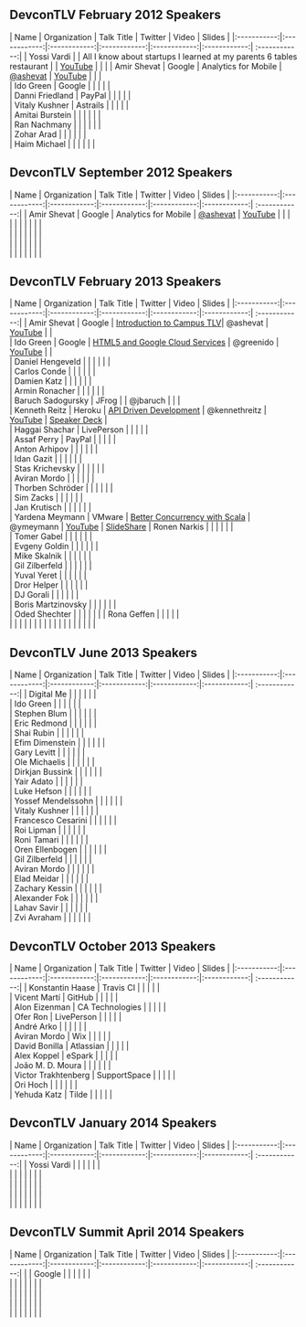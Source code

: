 ## DevconTLV February 2012 Speakers

| Name | Organization | Talk Title  | Twitter |  Video | Slides |
|:-----------:|:------------:|:------------:|:------------:|:------------:|:------------:| :------------:|
| Yossi Vardi      |       |      All I know about startups I learned at my parents 6 tables restaurant  |      |  [YouTube](http://www.youtube.com/watch?v=zxZnikHqiOw)   |    |    | 
| Amir Shevat      |      Google |      Analytics for Mobile |    [@ashevat](https://twitter.com/ashevat)  |  [YouTube](http://www.youtube.com/watch?v=LgJ4lumhxvE)   |    |    |   
| Ido Green      |      Google |   |     |    |    |  
| Danni Friedland      |      PayPal |   |     |    |    |  
| Vitaly Kushner      |      Astrails |   |     |    |    |  
| Amitai Burstein      |       |    |    |    |    |  
| Ran Nachmany      |       |    |    |    |    |  
| Zohar Arad      |       |    |    |    |    |  
| Haim Michael      |       |    |    |    |    |  
 



## DevconTLV September 2012 Speakers
| Name | Organization | Talk Title  | Twitter |  Video | Slides |
|:-----------:|:------------:|:------------:|:------------:|:------------:|:------------:| :------------:|
| Amir Shevat      |      Google |      Analytics for Mobile |    [@ashevat](https://twitter.com/ashevat)  |  [YouTube](http://www.youtube.com/watch?v=LgJ4lumhxvE)   |    |    |   
|       |       |   |     |    |    |  
|       |       |   |     |    |    |  
|       |       |   |     |    |    |  
|       |       |   |     |    |    |  


## DevconTLV February 2013 Speakers

| Name | Organization | Talk Title  | Twitter |  Video | Slides |
|:-----------:|:------------:|:------------:|:------------:|:------------:|:------------:| :------------:|
| Amir Shevat      |      Google |      [Introduction to Campus TLV](http://devcon-february.events.co.il/presentations/697-introduction-to-campus-tlv)|    @ashevat |  [YouTube](http://www.youtube.com/watch?v=eK4tIFq5Af0)  |    |     
| Ido Green      |      Google |  [HTML5 and Google Cloud Services](http://devcon-february.events.co.il/presentations/690-html5-and-google-cloud-services) |   @greenido  |  [YouTube](http://www.youtube.com/watch?v=-HqMcPx34PM)  |    |  
| Daniel Hengeveld      |       |   |    |    |    |  
| Carlos Conde       |       |   |     |    |    |  
| Damien Katz      |       |    |    |    |    |  
| Armin Ronacher       |       |    |    |    |    |  
| Baruch Sadogursky      |  JFrog     |    |  @jbaruch  |    |    |  
| Kenneth Reitz      |   Heroku    |  [API Driven Development](http://devcon-february.events.co.il/presentations/691-api-driven-development)  |  @kennethreitz  |  [YouTube](http://www.youtube.com/watch?v=vsmfgRG3W1c)  | [Speaker Deck](https://speakerdeck.com/kennethreitz/api-driven-development)   |  
|    Haggai Shachar    |   LivePerson    |   |     |    |    |  
|     Assaf Perry   |   PayPal    |   |     |    |    |  
|     Anton Arhipov   |       |   |     |    |    |  
|      Idan Gazit  |       |   |     |    |    |  
|    Stas Krichevsky    |       |   |     |    |    |  
|    Aviran Mordo    |       |   |     |    |    |  
|      Thorben Schröder |       |   |     |    |    |  
|     Sim Zacks  |       |   |     |    |    |  
|     Jan Krutisch   |       |   |     |    |    |  
|    Yardena Meymann   |   VMware    | [Better Concurrency with Scala](http://devcon-february.events.co.il/presentations/711-better-concurrency-with-scala)  |    @ymeymann |  [YouTube](http://www.youtube.com/watch?v=EmL62A3nJnk)  |  [SlideShare]( http://www.slideshare.net/whyme/dev-conil?ref=http://devcon-february.events.co.il/presentations/711-better-concurrency-with-scala) 
|      Ronen Narkis  |       |   |     |    |    |  
|    Tomer Gabel    |       |   |     |    |    |  
|   Evgeny Goldin     |       |   |     |    |    |  
|     Mike Skalnik   |       |   |     |    |    |  
|    Gil Zilberfeld    |       |   |     |    |    |  
|     Yuval Yeret   |       |   |     |    |    |  
|    Dror Helper    |       |   |     |    |    |  
|    DJ Gorali    |       |   |     |    |    |  
|     Boris Martzinovsky  |       |   |     |    |    |  
|    Oded Shechter   |       |   |     |    |    | 
|     Rona Geffen   |   |     |    |    |     
|       |   |     |    |    |
|       |   |     |    |    |
|       |   |     |    |    |

	







## DevconTLV June 2013 Speakers

| Name | Organization | Talk Title  | Twitter |  Video | Slides |
|:-----------:|:------------:|:------------:|:------------:|:------------:|:------------:| :------------:|
|   Digital Me    |       |   |     |    |    |  
|   Ido Green    |       |   |     |    |    |  
|      Stephen Blum |       |   |     |    |    |  
|   Eric Redmond    |       |   |     |    |    |  
|     Shai Rubin  |       |   |     |    |    |  
|     Efim Dimenstein  |       |   |     |    |    |  
|     Gary Levitt  |       |   |     |    |    |  
|     Ole Michaelis  |       |   |     |    |    |  
|     Dirkjan Bussink  |       |   |     |    |    |  
|     Yair Adato  |       |   |     |    |    |  
|     Luke Hefson  |       |   |     |    |    |  
|     Yossef Mendelssohn  |       |   |     |    |    |  
|     Vitaly Kushner  |       |   |     |    |    |  
|     Francesco Cesarini  |       |   |     |    |    |  
|     Roi Lipman  |       |   |     |    |    |  
|     Roni Tamari  |       |   |     |    |    |  
|    Oren Ellenbogen |       |   |     |    |    |  
|     Gil Zilberfeld  |       |   |     |    |    |  
|     Aviran Mordo  |       |   |     |    |    |  
|     Elad Meidar  |       |   |     |    |    |  
|     Zachary Kessin |       |   |     |    |    |  
|     Alexander Fok  |       |   |     |    |    |  
|     Lahav Savir  |       |   |     |    |    |  
|     Zvi Avraham  |       |   |     |    |    |  
  


## DevconTLV October 2013 Speakers

| Name | Organization | Talk Title  | Twitter |  Video | Slides |
|:-----------:|:------------:|:------------:|:------------:|:------------:|:------------:| :------------:|
|   Konstantin Haase    |    Travis CI   |   |     |    |    |  
|    Vicent Martí    |     GitHub  |   |     |    |    |  
|   Alon Eizenman     |    CA Technologies   |   |     |    |    |  
|    Ofer Ron    |   LivePerson    |   |     |    |    |  
|    André Arko   |       |   |     |    |    |  
|    Aviran Mordo   |  Wix     |   |     |    |    |  
|    David Bonilla    |  Atlassian      |   |     |    |    |  
|    Alex Koppel    |   eSpark    |   |     |    |    |  
|    João M. D. Moura   |       |   |     |    |    |  
|     Victor Trakhtenberg   |  SupportSpace     |   |     |    |    |  
|    Ori Hoch    |       |   |     |    |    |  
|    Yehuda Katz    |    Tilde   |   |     |    |    |  
 


## DevconTLV January 2014 Speakers

| Name | Organization | Talk Title  | Twitter |  Video | Slides |
|:-----------:|:------------:|:------------:|:------------:|:------------:|:------------:| :------------:|
|     Yossi Vardi  |       |   |     |    |    |  
|       |       |   |     |    |    |  
|       |       |   |     |    |    |  
|       |       |   |     |    |    |  
|       |       |   |     |    |    |  



## DevconTLV Summit April 2014 Speakers

| Name | Organization | Talk Title  | Twitter |  Video | Slides |
|:-----------:|:------------:|:------------:|:------------:|:------------:|:------------:| :------------:|
|       |      Google |       |     |   |    |    |   
|       |       |   |     |    |    |  
|       |       |   |     |    |    |  
|      |       |   |     |    |    |  
|       |       |    |   |    |    |  





